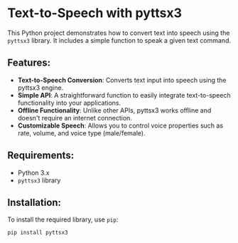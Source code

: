 # Text-to-Speech with pyttsx3

This Python project demonstrates how to convert text into speech using the `pyttsx3` library. It includes a simple function to speak a given text command.

## Features:
- **Text-to-Speech Conversion**: Converts text input into speech using the pyttsx3 engine.
- **Simple API**: A straightforward function to easily integrate text-to-speech functionality into your applications.
- **Offline Functionality**: Unlike other APIs, pyttsx3 works offline and doesn't require an internet connection.
- **Customizable Speech**: Allows you to control voice properties such as rate, volume, and voice type (male/female).

## Requirements:
- Python 3.x
- `pyttsx3` library

## Installation:

To install the required library, use `pip`:

```bash
pip install pyttsx3
